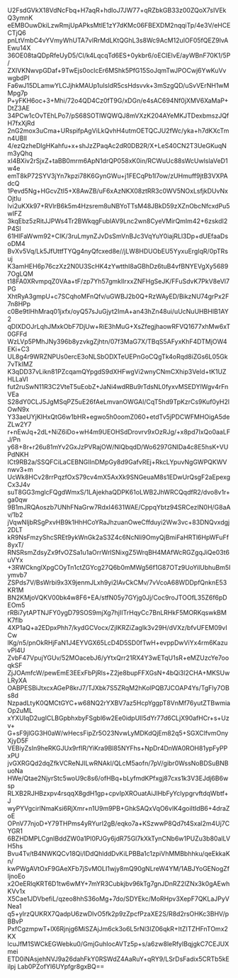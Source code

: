 U2FsdGVkX18VdNcFbq+H7aqR+hdIoJ7JW77+qRZbkGB33z00ZQoX7sIVEkQ3ymnK
eEMBOuwDkiLzwRmjUpAPksMtlE1zY7dKMc06FBEXDM2nqqiTp/4e3V/eHCECTjQ6
pnLtVmbC4vYVmyWhUTA7vIRrMdLKtQGhL3s8Wc9AcM12uIOF05fQEZ9lvAEwu14X
36OE08taQDpRfeUyD5/Cl/k4LqcqTd6ES+0ykbr6/oECIElvE/ayWBnF70K1/5P/
ZXIVKNwvpGDaf+9TwEjs0oclcEr6MShk5PfG15SoJqmTwJPOCwj6YwKuVvwgbdPI
Fa6wJ15DLamwYLCJjhkMAUp1uIsldR5csHdsvvk+3mSzgQD/uSvVErNH1wMMpg7p
P+yFKH6oc+3+Mhi/72o4QD4Cz0fT9G/xDGn/e4sAC694Nf0jXMV6XaMaP+DtZ3AE
34PCw1cOvTEhLPo7/pS68SOTlWQWQJ8mVXzK204AYeMKJTDexbmszJQfH7fxXjRd
2nG2mox3uCma+URspifpAgViLkQvhH4utmOETQCJU2fWc/yka+h7dKXcTmn4UBlI
4/ezQzheDlgHKahfu+x+shJzZPaqAc2dR0DB2R/X+LeS40CN2T3UeGKuqNm3yQhq
xI4BXiv2rSjxZ+taBB0mrm6ApN1drQP058xK0in/RCWuUc88sWcUwlslaVeD1w4e
emT8kP72SYV3jYn7kpzi78K6GynGWu+j1FECqPb1l7ow/zUHmuff9jtB3VXPAdcQ
1Pevd5Ng+HGcvZtI5+X8AwZB/uF6xAzNKX08ztRR3c0WV5NOxLsfjkDUvNxOjtIu
lvi2uKXk97+RVlrB6k5m4Hzsrem8uNBYoTTsM48JBkD59zXZnObcNfcxdPu5wIFZ
3kqEbz5zRitJJPWs4Tr2BWkqgFubIAV9Lnc2wn8CyeVMirQmIm42+6zskdI2P4Sl
61HIFaWwm92+CIK/3ruLmynZJvDsSmVnBJc3VqYuY0iajRLl3Dp+dUEfaaDsoDM4
BvXv5Vq/Lk5JfUttfTYQg4nyQfcxed8e//jLW8HDUObEU5YyxuErgIqR/0pTRsuj
K3amHEH6p76czXz2N0U3ScHK4zYwtthI8aGBhDz6tuB4vfBNYEVgXy56897OgLQM
t18FA0XRvmpqZ0VAa+tF/zp7Yh57gmklIrxxZNFHgSeJK/FFuSdvK7PkV8eVl7PG
XhtRyA3gmpU+c7SCqhoMFnQfv/uGWBJ2b0Q+RzWAyED/BikzNU74grPx2F7n8HPp
c0Be9tlHhMraq01jxfx/oyQ57sJuGjyt2ImA+an43hZn48ui/uUcNuUHBHIB1AY2
qDlXDOJrLqhJMxkObF7DjUw+RiE3hMuG+XsZfegjhaowRFVQ1677xhMw6xT0GFFd
WzLVp5PMhJNy396b8yzvkgZjhtn/07f3MaG7X/TBqS5AFyxKhF4DTMjOW4EKi+C3
UL8g4r9WRZNPUs0ercE3oNLSbODXTeUEPnGoCQgTk4oRqd8iZGs6L05Gk7vTkIMZ
K3qDD37vLikn81PZcqamQYpgdS9dXHFwgVi2wnyCNmCXhip3Veld+tK1UZHLLaVl
fut2ruSwN11R3C2VteT5uEobZ+JaNi4wdRBu9rTdsNL0fyxvMSEDYlWgv4rFnVEa
S28dY0CLJ5JgMSqPZ5uE26fAeLmvanOWGAl/CqT5hd9TpKzrCs9Kuf0yH2lOwN9x
Y33aeUYjKIHxQtG6w1bHR+egwo5h0oomZ060+etdTv5jPDCWFMHOigA5deZLw2Y7
r+nEwJq+2dL+NiZ6iDo+wH4m9UEOHSdDrovrv9xOzRJg/+x8pd7IxQo0aaLFJ/Pn
y68+8r+r26u81mYv2GxJzPVRajOW/NlQbqdD/Wo6297GNIDa4c8E5hsK+VUPdNKH
ICt9RB2a/SSQFCiLaCEBNGlInDMpGy8d9GafvREj+RkcLYpuvNgGWPQKWVnwv3+m
UcWk8HCv28rrPqzfOxS79cv4mX5AxXk9SNGeuaM8s1EDwUrQsgF2aEpexgCx3J4v
suT8GG3mglcFQgdWmxS/1LAjekhaQDPK61oLWB2JhWRCQqdfR2/dvo8v1r+ga0qw
9B1mJRQAoszb7UNhFNaGrw7RdxI4631WAE/CppqYbtz94SRCezIN0H/G8aAv/1b2
jVqwNljbRSgPxvHB9k1HhHCoYRaJhzuanOweCffduyi2Ww3vc+83DNQvxdgj2DLT
kR9NsFmzyShcSREt9ykWnGk2aS3Z4c6NcNli9OmyQjBmiFaHRTl6HpWFuFf8yxT/
RNSRsmZdsyZx9fvOZSa1u1aOrrWrlSNixgZ5WrqBH4MAfWcRGZgqJiQe03t6uVYx
+3RWCknglXpgCOyTn1ctZGYcg27Q6b0mMWg56f1G87OTz9UoYilUbhuBm5Iymvb7
ZSPds7V/BsWrbi9x3X9jenmJLxh9yi2lAvCkCMv/7vVcoA68WDDpfQnknE53KR1M
BN2KMjoVQKV00bk4w8F6+EA/stfN05y7GYjg0Jj/Coc9roJTOOfL35Z6f6pDEOm5
rRBi7ytAPTNJFY0ygD79SOS9mjXg7hjIITrHqyCc7BnLRHkF5MORKqswkBMK7flb
4XP1aQ+a2EDpxPhh7/kydGCVocx/ZjIKRZiZagIk3v29H/dVXz/bfvUFEM09vICw
lKg/n5/pnOkRHjFaN1J4EYVGX65LcD4D5SD0fTwH+evppDwViYx4rm6KazuvPl4U
ZvbF47VpujYGUv/52MOacebJ6/yYtxQrr21RX4Y3wETqU1sR+eMZUzcYe7ooqkSF
ZjJOAmfcW/pewEmE3EExFbPjRls+Z2je8bupFFXGsN+4bQi3l2CHA+MKSUwLRyXA
OABPESBiJtxcxAGeP8krJ7/TJXbk7S5ZRqM2hKolPQB7JCOAP4Ys/TgFly7OBs8d
NzpadLtyK0QMCtGYC+w68NQ2rYXBV7az5HcpYggpT8VnMf76yutZTBwmiaOp2uML
xYXUIqD2ugICLBGpbhxbyFSgbl6w2Ee0idpUII5dYr77d6CLjX90afHCr+s+Uzv+
G+sF9jlGG3H0aW/wHecsFipZr5O23NvwLyMDKdQjEm82q5+SGXClfvmOnyXjyD5F
VEBiyZsIn9heRKGJUx9rfIR/YiKra9Bl85NYFhs+NpDr4DnWA0ROH81ypFyPPxPU
jvGXRGQd2dqZfkVCReNJILwRNAkl/QLcM5aofn/7pV/gibr0WssNoBDSuBNBuoNa
HWe/Qtae2NjyrStc5woU9c8s6/ofHBq+bLyfmdKPfxgj87cxs1k3V3EJdj6B6wsp
RLXB2RJHBzxpv4rsqqX8gdH1gp+cpvIpXROuatAiJlHbFyYclypgrvftdqWbtf+J
wyPYVgcirlNmaKsi6RjXmr+n1U9m9PB+GhkSAQxVqO6vIK4goiItIdB6+4draZoE
OPnV77njoD+Y79THPms4yRYurI2gB/eqko7a+KSzwwP8Qd7t4Sxal2m4Uj7CYGR1
6BZHDMPLCgnIBddZW0a1Pl0PJGy6jdR75Gl7kXkTynCNb6w1PUZu3b80alLVH5hs
Bvu4Tv/tB4NWKQCv18Qi/lDdQhlddDvKiLPBBa1c1zpiVhMMBbhhku/qeEkkaKn/
kwPWgAVtOxF9GAeXFb7jSvMOLI1wjy8mQ90gNLreW4YM/1ABJYoGENogZfljnoEo
x2OeERlqKRT6D1tw6wMY+7mYR3Cubkjbv96kTg7gnJDnRZ2lZNx3k0gAEwhKVv1x
X5Cae1JDVbefiL/qzeo8hhS36oMg+7do/SDYEkc/MoRHpv3XepF7QKLaJPyVNea1
q5+ylrzQUKRX7QadpU6zwDlvO5fk2p9zZpcfPzaXE2S/R8d2rsOHKc3BHV/pBBvP
PxfCgzmpwT+lX6Rjnjg6MiSZAjJm6ck3o6L5rNl3IZ06qkR+ItZITZHFnTOmx2KX
lcuJfM1SWCkEGWebku0/GmjGuhIocAVTz5p+s/a6zw8leRfyIBqjgkC7CEJUXmei
ETD0iNAsjehNVJ9a26dahFkY0RSWdZ4AaRuY+qRY9/LSrDsFadix5CRTb5kEilpj
Lab0PZofYl6UYpfgr8gxBQ==
